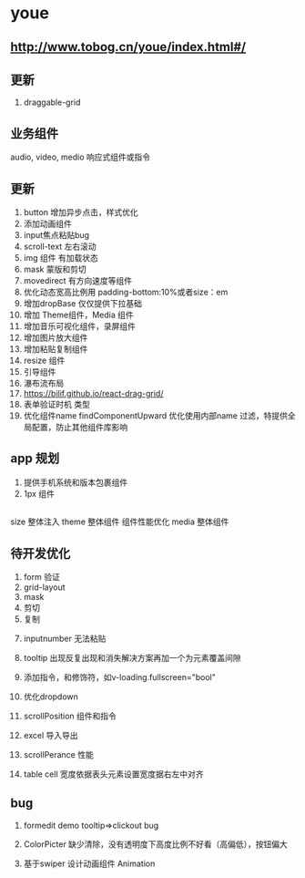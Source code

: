 # youe

## http://www.tobog.cn/youe/index.html#/


## 更新
1. draggable-grid

## 业务组件

audio,
video,
medio 响应式组件或指令


## 更新
1. button 增加异步点击，样式优化
2. 添加动画组件
3. input焦点粘贴bug 
4. scroll-text 左右滚动
5. img 组件 有加载状态
6. mask 蒙版和剪切
7. movedirect 有方向速度等组件
8. 优化动态宽高比例用 padding-bottom:10%或者size：em
9. 增加dropBase 仅仅提供下拉基础
10. 增加 Theme组件，Media 组件
11. 增加音乐可视化组件，录屏组件
12. 增加图片放大组件
13. 增加粘贴复制组件
14. resize 组件
15. 引导组件
16. 瀑布流布局
17. https://bilif.github.io/react-drag-grid/
18. 表单验证时机 类型
19. 优化组件name findComponentUpward 优化使用内部name 过滤，特提供全局配置，防止其他组件库影响
## app  规划
1. 提供手机系统和版本包裹组件
2. 1px 组件



## 
size 整体注入
theme 整体组件
组件性能优化
media  整体组件



## 待开发优化
1. form 验证
2. grid-layout
3. mask
4. 剪切
5. 复制
<!-- 6. setp2 -->
7. inputnumber 无法粘贴
8. tooltip 出现反复出现和消失解决方案再加一个为元素覆盖间隙


9. 添加指令，和修饰符，如v-loading.fullscreen="bool"
10. 优化dropdown
11. scrollPosition 组件和指令
12. excel 导入导出
13. scrollPerance 性能
14. table cell 宽度依据表头元素设置宽度据右左中对齐


## bug
1. formedit demo tooltip=>clickout bug
2. ColorPicter 缺少清除，没有透明度下高度比例不好看（高偏低），按钮偏大


4. 基于swiper 设计动画组件 Animation